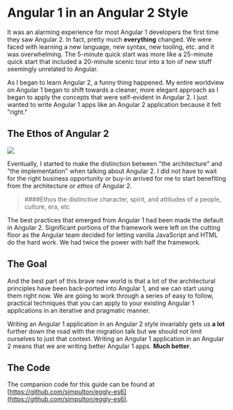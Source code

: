 # Angular 1 in an Angular 2 Style
It was an alarming experience for most Angular 1 developers the first time they saw Angular 2. In fact, pretty much **everything** changed. We were faced with learning a new language, new syntax, new tooling, etc. and it was overwhelming. The 5-minute quick start was more like a 25-minute quick start that included a 20-minute scenic tour into a ton of new stuff seemingly unrelated to Angular.

As I began to learn Angular 2, a funny thing happened. My entire worldview on Angular 1 began to shift towards a cleaner, more elegant approach as I began to apply the concepts that were self-evident in Angular 2. I just wanted to write Angular 1 apps like an Angular 2 application because it felt "right."

## The Ethos of Angular 2



![](http://onehungrymind-45fd.kxcdn.com/books/angular2-breakdown.png)

Eventually, I started to make the distinction between "the architecture" and "the implementation" when talking about Angular 2. I did not have to wait for the right business opportunity or buy-in arrived for me to start benefiting from the architecture or *ethos* of Angular 2.

> ####Ethos
> the distinctive character, spirit, and attitudes of a people, culture, era, etc

The best practices that emerged from Angular 1 had been made the default in Angular 2. Significant portions of the framework were left on the cutting floor as the Angular team decided for letting vanilla JavaScript and HTML do the hard work. We had twice the power with half the framework.

## The Goal

And the best part of this brave new world is that a lot of the architectural principles have been back-ported into Angular 1, and we can start using them right now. We are going to work through a series of easy to follow, practical techniques that you can apply to your existing Angular 1 applications in an iterative and pragmatic manner.

Writing an Angular 1 application in an Angular 2 style invariably gets us **a lot** further down the road with the migration talk but we should not limit ourselves to just that context. Writing an Angular 1 application in an Angular 2 means that we are writing better Angular 1 apps. **Much better**.

## The Code

The companion code for this guide can be found at [https://github.com/simpulton/eggly-es6](https://github.com/simpulton/eggly-es6). 